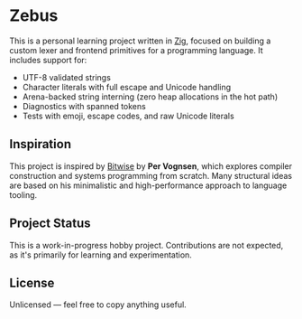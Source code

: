 # Zebus

This is a personal learning project written in [Zig](https://ziglang.org/), focused on building a custom lexer and frontend primitives for a programming language. It includes support for:

- UTF-8 validated strings
- Character literals with full escape and Unicode handling
- Arena-backed string interning (zero heap allocations in the hot path)
- Diagnostics with spanned tokens
- Tests with emoji, escape codes, and raw Unicode literals

## Inspiration

This project is inspired by [Bitwise](https://github.com/pervognsen/bitwise) by **Per Vognsen**, which explores compiler construction and systems programming from scratch. Many structural ideas are based on his minimalistic and high-performance approach to language tooling.

## Project Status

This is a work-in-progress hobby project. Contributions are not expected, as it's primarily for learning and experimentation.

## License

Unlicensed — feel free to copy anything useful.
